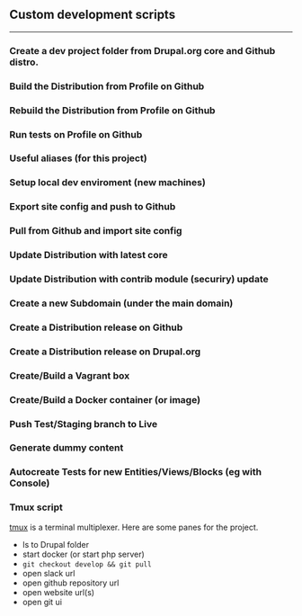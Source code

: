 ## Custom development scripts
------------------------------

### Create a dev project folder from Drupal.org core and Github distro.

### Build the Distribution from Profile on Github

### Rebuild the Distribution from Profile on Github

### Run tests on Profile on Github

### Useful aliases (for this project)

### Setup local dev enviroment (new machines)

### Export site config and push to Github

### Pull from Github and import site config

### Update Distribution with latest core

### Update Distribution with contrib module (securiry) update

### Create a new Subdomain (under the main domain)

### Create a Distribution release on Github

### Create a Distribution release on Drupal.org

### Create/Build a Vagrant box

### Create/Build a Docker container (or image)

### Push Test/Staging branch to Live

### Generate dummy content

### Autocreate Tests for new Entities/Views/Blocks (eg with Console)

### Tmux script
[tmux](https://tmux.github.io/) is a terminal multiplexer. Here are some panes for the project.

- ls to Drupal folder
- start docker (or start php server)
- ```git checkout develop && git pull```
- open slack url
- open github repository url
- open website url(s)
- open git ui
